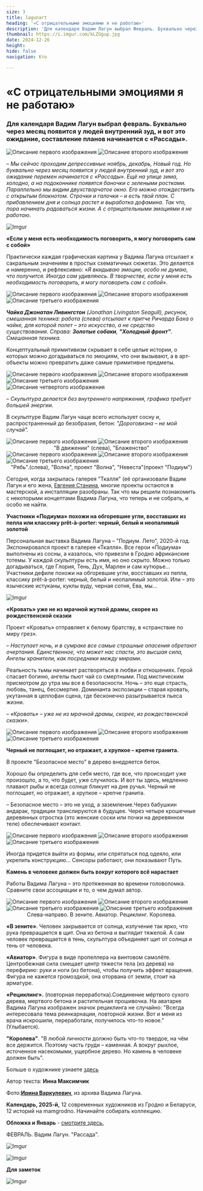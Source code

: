 ```yaml
---
size: 3
title: lagunart
heading: '«С отрицательными эмоциями я не работаю»'
description: 'Для календаря Вадим Лагун выбрал Февраль. Буквально через месяц появится у людей внутренний зуд, и вот это ожидание, составление планов начинается с «Рассады»'
thumbnail: https://i.imgur.com/kLZGgup.jpg
date: 2024-12-26
height: 
hide: false
navigation: Кто

---
```

# **«С отрицательными эмоциями я не работаю»**

### Для календаря Вадим Лагун выбрал февраль. Буквально через месяц появится у людей внутренний зуд, и вот это ожидание, составление планов начинается с «Рассады».

<div class="gallery2">
<img src="https://i.imgur.com/GffE7OA.jpeg" alt="Описание первого изображения"> 
<img src="https://i.imgur.com/kLZGgup.jpeg" alt="Описание второго изображения"> 
</div>

– _Мы сейчас проходим депрессивные ноябрь, декабрь, Новый год. Но буквально через месяц появится у людей внутренний зуд, и вот это ожидание перемен начинается с «Рассады».
Ещё на улице зима, холодно, а на подоконнике появятся баночки с зелеными ростками. Параллельно мы видим двухстворчатое окно. Его можно отождествить с открытым блокнотом. 
Строчки и галочки – и есть твой план. С прибавлением дня и солнца растет и выработка дофамина. Так что, пора начинать радоваться жизни. А с отрицательными эмоциями я не работаю_.

![Imgur](https://i.imgur.com/8DQrk5b.jpg)

**«Если у меня есть необходимость поговорить, я могу поговорить сам с собой»** 

Практически каждая графическая картина у Вадима Лагуна отсылает к сакральным значениям в простых схематичных сюжетах. Это делается и намеренно, и рефлексивно: «_Я вкидываю эмоции, особо
не думаю, что получится. Иногда сам удивляюсь. В творчестве, если у меня есть необходимость поговорить, я могу поговорить сам с собой_». 

<div class="gallery3">
<img src="https://i.imgur.com/Dfe3RRI.jpeg" alt="Описание первого изображения"> 
<img src="https://i.imgur.com/fUDa4NJ.jpeg" alt="Описание второго изображения"> 
<img src="https://i.imgur.com/IOVUFVK.jpeg" alt="Описание третьего изображения">
</div>

_**Чайка Джонатан Ливингстон** (Jonathan Livingston Seagull), рисунок, смешанная техника: работа (слева) отсылает к притче Ричарда Баха о чайке, для которой полет – это искусство, а не средство
существования. Справа: **Золотые собаки**, **"Холодный фронт"**. Смешанная техника._

Концептуальный примитивизм скрывает в себе целые истории, о которых можно догадываться по эмоциям, что они вызывают, а в арт-объекты можно превратить даже самые примитивне предметы.

<div class="gallery4">
<img src="https://i.imgur.com/RyGkEhF.jpeg" alt="Описание первого изображения"> 
<img src="https://i.imgur.com/Ycuwjlr.jpeg" alt="Описание второго изображения"> 
<img src="https://i.imgur.com/BmuoLM3.jpeg" alt="Описание третьего изображения">
<img src="https://i.imgur.com/vbmAA4x.jpeg" alt="Описание четвертого изображения">  
</div>

– _Скульптура делается без внутреннего напряжения, графика требует большей энергии_. 

В скульптуре Вадим Лагун чаще всего использует сосну и, распространенный до безобразия, бетон: _"Дороговизна – не мой случай"._ 

<div class="gallery2">
<img src="https://i.imgur.com/0bk6TmX.jpeg" alt="Описание первого изображения"> 
<img src="https://i.imgur.com/Z1Hvwfz.jpeg" alt="Описание второго изображения"> 
</div>
<center>"В движении" (слева), "Блаженство"</center>

<div class="gallery2">
<img src="https://i.imgur.com/PF59qpG.jpeg" alt="Описание первого изображения"> 
<img src="https://i.imgur.com/lILnbEU.jpeg" alt="Описание второго изображения"> 
<img src="https://i.imgur.com/2Y1ZWRE.jpeg" alt="Описание третьего изображения">
</div>
<center>"Рябь".(слева), "Волна", проект "Волна", "Невеста"(проект "Подиум")</center>

Сегодня, когда закрылась галерея "Ткалля" (её организовали Вадим Лагун и его жена, [Евгения Станина](https://www.mamgrodno.com/projects/staninapaint.html), многие проекты остаются в мастерской, а инсталляции разобраны. Так что мы решили познакомить с некоторыми концептами Вадима Лагуна, что теперь и не собрать, и особо не найти. 

**Участники «Подиума» похожи на обгоревшие угли, восставших из пепла или классику prêt-à-porter: черный, белый и неопалимый золотой** 

Персональная выставка Вадима Лагуна – "Подиум. Лето", 2020-й год. Экспонировался проект в галерее «Ткалля». Все герои «Подиума» выполнены из сосны, а казалось, что привезли в Гродно африканские тотемы. У каждой скульптуры есть имя, но оно скрыто. Можно только догадываться, где Глория, Тень, Дух, Марлен и сам кутюрье… Участники дефиле похожи на обгоревшие угли, восставших из пепла, классику prêt-à-porter: черный, белый и неопалимый золотой. Или – это языческие истуканы, куклы вуду, черная сотня, Ева, мы…

![Imgur](https://i.imgur.com/qqFatRA.jpg)

**«Кровать» уже не из мрачной жуткой драмы, скорее из рождественской сказки**

Проект «Кровать» отправляет к белому братству, в «странствие по миру грез». 

– _Наступает ночь, и в сумраке все самые страшные опасения обретают очертания. Единственное, что может нас спасти, это высшая сила, Ангелы хранители, как посредники между мирами_.    

Реальность тьмы начинает растворяться в любви и отношениях. Герой спасает богиню, ангелы пьют чай со смертными. Под мистическим присмотром до утра мы все в безопасности. 
Ночь – это еще страсть, любовь, танец, бессмертие. Доминанта экспозиции – старая кровать, укутанная в целлофан сцена, где бесконечно разыгрывается пьеса жизни.

– _«Кровать» – уже не из мрачной  драмы, скорее, из рождественской сказки»_.

<div class="gallery3">
<img src="https://i.imgur.com/Hlkdzw8.jpeg" alt="Описание первого изображения"> 
<img src="https://i.imgur.com/tqB4G6P.jpeg" alt="Описание второго изображения"> 
<img src="https://i.imgur.com/cWkqCVB.jpeg" alt="Описание третьего изображения">
</div>

**Черный не поглощает, но отражает, а хрупкое – крепче гранита.**

В проекте "Безопасное место" в дерево внедряется бетон. 

Хорошо бы определить для себя место, где все, что происходит уже произошло, а то, что будет, уже случилось. И вот ты здесь, медленно плавают рыбы и всегда солнце бликует на дне ручья. Черный не поглощает, но отражает, а хрупкое – крепче гранита. 

– Безопасное место – это не уход, а заземление.Через бабушкин андарак, традиции транслируются в будущее. Через четыре крошечные деревянных отростка (это женские соски или почки на деревянном теле) обеспечивают контакт. 

<div class="gallery3">
<img src="https://i.imgur.com/9WUzWqj.jpeg" alt="Описание первого изображения"> 
<img src="https://i.imgur.com/IG97ToS.jpeg" alt="Описание второго изображения"> 
<img src="https://i.imgur.com/bJZrrRf.jpeg" alt="Описание третьего изображения">
</div>

Иногда придется выйти из формы, или спрятаться под одеяло, или укрепить конструкцию... Сенсоры работают, они показывают Путь.

**Камень в человеке должен быть вокруг которого всё нарастает** 

Работы Вадима Лагуна – это протяженная во времени головоломка. Сравните свои ассоциации и то, о чем думал автор.

<div class="gallery4">
<img src="https://i.imgur.com/CZWJHjW.jpeg" alt="Описание первого изображения"> 
<img src="https://i.imgur.com/ymt2Tg9.jpeg" alt="Описание второго изображения"> 
<img src="https://i.imgur.com/AXAFrQE.jpeg" alt="Описание третьего изображения">
<img src="https://i.imgur.com/2ObMuaR.jpeg" alt="Описание третьего изображения">
</div>
<center>Слева-направо. В зените. Авиатор. Рециклинг. Королева.</center>

**«В зените»**. Человек закрывается от солнца, излучение так ярко, что рука превращается в щит. Она из бетона и выглядит тяжелой. А сам человек превращается в тень, скульптура объединяет щит от солнца и тень от человека. 

**«Авиатор»**. Фигура в виде пропеллера на винтовом самолёте. Центробежная сила смещает центр тяжести тела (из дерева) на перефирию: руки и ноги (из бетона), чтобы получить эффект вращения. Фигура не кажется громоздкой, она оторвана от земли, стоит на арматуре.

**«Рециклинг».** (повторная переработка).Соединение мёртвого сухого дерева, мертвого бетона и растительная прошивочка. На аватарке Вадима Лагуна изображен значок рециклинга не случайно: "Всегда интересовала тема реинкарнации, повторной жизни. Вот и меня из врача искрошили, переработали, получилось что-то новое." (Улыбается). 

**"Королева"**. "В любой личности должно быть что-то твердое, на чём все держится. Поэтому часть груди – каменная. А вокруг рыхлое, источенное насекомыми, ущербное дерево. Но камень в человеке должен быть".

Больше о художнике узнаете [здесь](https://www.instagram.com/_vadim_lagun/)

Автор текста: **Инна Максимчик**

Фото:[**Ирина Варкулевич**](https://www.instagram.com/irinavarkulevich/), из архива Вадима Лагуна. 

**Календарь, 2025-й,** 12 современных художников из Гродно и Беларуси, 12 историй на mamgrodno. Начинайте собирать коллекцию.

**Обложка и Январь** - [смотрите здесь.](https://www.mamgrodno.com/projects/markmaksimovitch.html)

ФЕВРАЛЬ. Вадим Лагун. "Рассада". 

![Imgur](https://i.imgur.com/kLZGgup.jpg)

![Imgur](https://i.imgur.com/xiHAkIv.jpg)

**Для заметок**

![Imgur](https://i.imgur.com/gBAFHhk.jpg)










